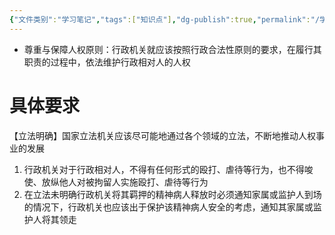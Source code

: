 ```yaml
---
{"文件类别":"学习笔记","tags":["知识点"],"dg-publish":true,"permalink":"/学习笔记studyup/知识点cheese/尊重与保障人权原则/","dgPassFrontmatter":true,"noteIcon":"","created":"2024-09-26T15:56:46.852+08:00","updated":"2024-09-26T16:00:13.713+08:00"}
---
```


- 尊重与保障人权原则：行政机关就应该按照行政合法性原则的要求，在履行其职责的过程中，依法维护行政相对人的人权
# 具体要求
【立法明确】国家立法机关应该尽可能地通过各个领域的立法，不断地推动人权事业的发展

1. 行政机关对于行政相对人，不得有任何形式的殴打、虐待等行为，也不得唆使、放纵他人对被拘留人实施殴打、虐待等行为
2. 在立法未明确行政机关将其羁押的精神病人释放时必须通知家属或监护人到场的情况下，行政机关也应该出于保护该精神病人安全的考虑，通知其家属或监护人将其领走